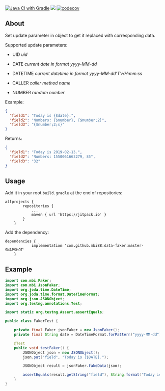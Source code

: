 [![Java CI with Gradle](https://github.com/mbi88/data-faker/actions/workflows/gradle.yml/badge.svg)](https://github.com/mbi88/data-faker/actions/workflows/gradle.yml)
[![](https://jitpack.io/v/mbi88/data-faker.svg)](https://jitpack.io/#mbi88/data-faker)
[![codecov](https://codecov.io/gh/mbi88/data-faker/branch/master/graph/badge.svg)](https://codecov.io/gh/mbi88/data-faker)


## About
Set update parameter in object to get it replaced with corresponding data.

Supported update parameters: 
- UID _uid_

- DATE _current date in format yyyy-MM-dd_

- DATETIME _current datetime in format yyyy-MM-dd'T'HH:mm:ss_

- CALLER _caller method name_

- NUMBER _random number_

Example:
```json
{
  "field1": "Today is {$date}.",
  "field2": "Numbers: {$number}, {$number;2}",
  "field3": "{$number;2;s}"
}
```

Returns:
```json
{
  "field1": "Today is 2019-02-13.",
  "field2": "Numbers: 1550061663279, 85",
  "field3": "32"
}
```

## Usage
Add it in your root `build.gradle` at the end of repositories:

```
allprojects {
		repositories {
			...
			maven { url 'https://jitpack.io' }
		}
	}
```

Add the dependency:

```
dependencies {
	        implementation 'com.github.mbi88:data-faker:master-SNAPSHOT'
	}
```

## Example
```java
import com.mbi.Faker;
import com.mbi.JsonFaker;
import org.joda.time.DateTime;
import org.joda.time.format.DateTimeFormat;
import org.json.JSONObject;
import org.testng.annotations.Test;

import static org.testng.Assert.assertEquals;

public class FakerTest {

    private final Faker jsonFaker = new JsonFaker();
    private final String date = DateTimeFormat.forPattern("yyyy-MM-dd").print(new DateTime());

    @Test
    public void testFaker() {
        JSONObject json = new JSONObject();
        json.put("field", "Today is {$DATE}.");

        JSONObject result = jsonFaker.fakeData(json);

        assertEquals(result.getString("field"), String.format("Today is %s.", date));
    }
}
```

